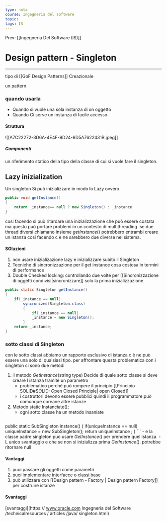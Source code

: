 ```yaml
---
type: nota
course: Ingegneria del software
topic: 
tags: IS
---
```


Prev: [[Ingegneria Del Software (IS)]]

# Design pattern - Singleton
---
tipo di [[GoF Design Patterns]]  Creazionale

un pattern 

### quando usarla 
- Quando si vuole una sola instanza di  on oggetto 
- Quando Ci serve un instanza di facile accesso
#### Struttura
![[A7C22272-3D6A-4E4F-9D24-8D5A7622431B.jpeg]]

##### Componenti
un riferimento statico della tipo della classe di cui si vuole fare il singleton.


## Lazy inizialization
Un singleton Si può inizializzare in modo lo Lazy ovvero 

  ```java
  public void getInstance()
  {
	  return _instance== null ? new Singleton() : _instance
  } 
  ```
cosi facendo si può ritardare una inizializzazione che può essere costata ma questo può portare problemi in un contesto di multithreading. se due thread diversi chiamano insieme _getInstance_() potrebbero entrambi creare un istanza cosi facendo c è ne sarebbero due diverse nel sistema.

#### SOluzioni
1. non usare inizializazione lazy e inizializzare subito il Singleton
2. Tecniche di sincronizzazione per il get instance cosa costosa in termini di performance 
3. Double Checked locking: controllando due volte per [[Sincronizzazione di oggetti condivisi|sincronizzare]] solo la prima inizializzazione 
``` Java
public static Singleton getInstance()
{
	if(_instance == null)
		syncronized(Singleton.class)
		{
			if(_instance == null)
			_instance = new Singleton();
		}
	return _instance;
}
```

### sotto classi di Singleton

con le sotto classi abbiamo un rapporto esclusivo di istanza c è ne può essere una solo di qualsiasi tipo. per affrontare questa problematica con i singleton ci sono due metodi 
1. il metodo _GetInstance_(string type) Decide di quale sotto classe si deve creare l istanza tramite un parametro 
	- problematico perché può rompere il principio [[Principio SOLID#S*O*LID: *O*pen Closed Principle| open Closed]]
	-  i costruttori devono essere pubblici quindi il programmatore può comunque coreane altre istanze 
2. Metodo static Instanciate();
	-  ogni sotto classe ha un metodo insaniate
	 ```Java
	
  public static SubSingleton instance() { 
	  if(uniqueInstance == null) 
	  uniqueInstance = new SubSingleton();
   return uniqueInstance ; }
	 ```
	- e la classe padre singleton può usare _GetInstance_() per prendere quel istanza. 
		- L unico svantaggio e che se non si inizializza prima _GetInstance_(). potrebbe ritornare null

#### Vantaggi
1.  puoi passare gli oggetti come parametri 
2. puoi implementare interfacce o classi base
3. può utilizzare con [[Design pattern - Factory | Design pattern  Factory]] per costruire istanze

#### Svantaggi
[svantaggi](https:// www.oracle.com Ingegneria del Software /technicalresources / articles /java/ singleton.html)